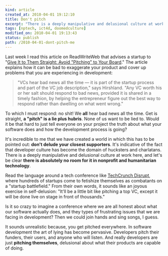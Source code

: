 ```yaml
--- 
kind: article
created_at: 2010-04-01 19:12:10
title: Don't pitch
excerpt: "There is a deeply manipulative and delusional culture at work [in Silicon Valley culture], and let's be clear there is absolutely no room for it in nonprofit and humanitarian technology."
tags: [nptech, ict4d, doomedculture]
modified_on: 2010-04-01 19:13:43
status: publish 
path: /2010-04-01-dont-pitch-me
---
```


Last week I read this article on ReadWriteWeb that advises a startup to "<a href="http://www.readwriteweb.com/start/2010/03/give-it-to-them-straight-avoid-pitching-to-your-board.php">Give It to Them Straight: Avoid "Pitching" to Your Board</a>." The article explains how it can be bad to exaggerate your product and cover up problems that you are experiencing in development: 

<blockquote>
"VCs hear bad news all the time &mdash; it is part of the startup process and part of the VC job description," says Hirshland. "Any VC worth his or her salt should respond to bad news, provided it is shared in a timely fashion, by helping the entrepreneur figure out the best way to respond rather than dwelling on what went wrong."
</blockquote>

To which I must respond: no shit! We <strong>all</strong> hear bad news all the time. Get is straight, <strong>a "pitch" is a lie plus hubris</strong>. None of us want to be lied to. Would it be that hard to just tell everyone on your project the truth about what your software does and how the development process is going? 

It's incredible to me that we have created a world in which this has to be pointed out: <strong>don't delude your closest supporters</strong>. It's indicative of the fact that developer culture has become the domain of hucksters and charlatans.  There is a deeply manipulative and delusional culture at work here, and let's be clear <strong>there is absolutely no room for it in nonprofit and humanitarian technology</strong>. 

Read the language around a tech conference like <a href="http://disrupt.techcrunch.com/blog/">TechCrunch Disrupt</a>, where hundreds of startups come to fetishize themselves as combatants on a "startup battlefield." From their own words, it sounds like an joyous exercise in self-delusion:  "It'll be a little bit like pitching a top VC, except it will be done live on stage in front of thousands." 

Is it so crazy to imagine a conference where we are all honest about what our software actually does, and they types of frustrating issues that we are facing in development? Then we could join hands and sing songs, I guess. 

It sounds unrealistic because, you get pitched everywhere. In software development the art of lying has become pervasive. Developers pitch their funders, their users, and anyone who will listen. And really developers are just <strong>pitching themselves</strong>, delusional about what their products are capable of doing.

